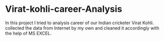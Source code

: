 # Virat-kohli-career-Analysis
In this project I tried to analysis career of our Indian cricketer Virat Kohli. collected the data from Internet by my own and cleaned it accordingly with the help of MS EXCEL.
